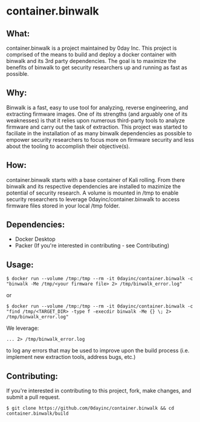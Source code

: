 # container.binwalk
## What:
container.binwalk is a project maintained by 0day Inc.  This project is comprised of the means to build and deploy a docker container with binwalk and its 3rd party dependencies.  The goal is to maximize the benefits of binwalk to get security researchers up and running as fast as possible. 

## Why:
Binwalk is a fast, easy to use tool for analyzing, reverse engineering, and extracting firmware images.  One of its strengths (and arguably one of its weaknesses) is that it relies upon numerous third-party tools to analyze firmware and carry out the task of extraction.  This project was started to faciliate in the installation of as many binwalk dependencies as possible to empower security researchers to focus more on firmware security and less about the tooling to accomplish their objective(s).

## How:
container.binwalk starts with a base container of Kali rolling.  From there binwalk and its respective dependencies are installed to mazimize the potential of security research.  A volume is mounted in /tmp to enable security researchers to leverage 0dayinc/container.binwalk to access firmware files stored in your local /tmp folder.

## Dependencies:
* Docker Desktop
* Packer (If you're interested in contributing - see Contributing)  

## Usage:
```
$ docker run --volume /tmp:/tmp --rm -it 0dayinc/container.binwalk -c "binwalk -Me /tmp/<your firmware file> 2> /tmp/binwalk_error.log"
```
or
```
$ docker run --volume /tmp:/tmp --rm -it 0dayinc/container.binwalk -c "find /tmp/<TARGET_DIR> -type f -execdir binwalk -Me {} \; 2> /tmp/binwalk_error.log"
```

We leverage:
```
... 2> /tmp/binwalk_error.log
```
to log any errors that may be used to improve upon the build process (i.e. implement new extraction tools, address bugs, etc.)

## Contributing:
If you're interested in contributing to this project, fork, make changes, and submit a pull request.

```
$ git clone https://github.com/0dayinc/container.binwalk && cd container.binwalk/build
```
